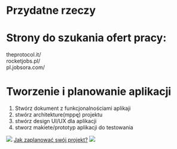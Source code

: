<h1>Przydatne rzeczy</h1>

# Strony do szukania ofert pracy:
theprotocol.it/ <br>
rocketjobs.pl/ <br>
pl.jobsora.com/ <br>

# Tworzenie i planowanie aplikacji
1. Stwórz dokument z funkcjonalnościami aplikaji
2. stwórz architekture(mppę) projektu
3. stwórz design UI/UX dla aplikacji
4. stworz makiete/prototyp aplikacji do testowania
<p>
   <img src="https://em-content.zobj.net/content/2020/04/05/yt.png">
   <a href="https://www.youtube.com/watch?v=W8smyf1eHFk" target="blank">Jak zaplanować swój projekt?</a>
   <img src="https://em-content.zobj.net/content/2020/04/05/yt.png">
</p>
